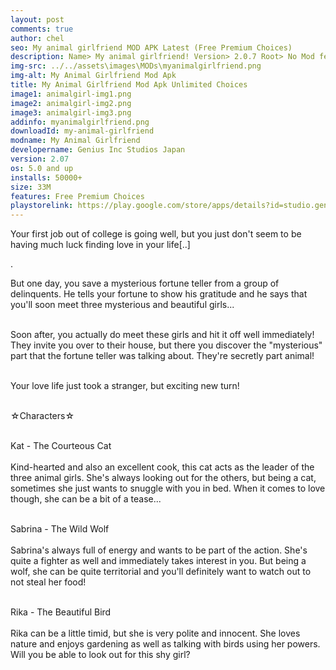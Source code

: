 ```yaml
---
layout: post
comments: true
author: chel
seo: My animal girlfriend MOD APK Latest (Free Premium Choices) 
description: Name> My animal girlfriend! Version> 2.0.7 Root> No Mod features> Free Premium Choices Preview Tutorial Install> Install Steps> Download
img-src: ../../assets\images\MODs\myanimalgirlfriend.png
img-alt: My Animal Girlfriend Mod Apk
title: My Animal Girlfriend Mod Apk Unlimited Choices
image1: animalgirl-img1.png
image2: animalgirl-img2.png
image3: animalgirl-img3.png
addinfo: myanimalgirlfriend.png
downloadId: my-animal-girlfriend
modname: My Animal Girlfriend
developername: Genius Inc Studios Japan
version: 2.07
os: 5.0 and up
installs: 50000+
size: 33M
features: Free Premium Choices
playstorelink: https://play.google.com/store/apps/details?id=studio.genius.bishoujohero
---
```

<p>Your first job out of college is going well, but you just don't seem to be having much luck finding love in your life[..]

. 

But one day, you save a mysterious fortune teller from a group of delinquents. He tells your fortune to show his gratitude and he says that you'll soon meet three mysterious and beautiful girls...<br><br>

Soon after, you actually do meet these girls and hit it off well immediately! They invite you over to their house, but there you discover the "mysterious" part that the fortune teller was talking about. They're secretly part animal!<br><br>

Your love life just took a stranger, but exciting new turn!<br><br>

☆Characters☆<br><br>

Kat - The Courteous Cat<br><br>
Kind-hearted and also an excellent cook, this cat acts as the leader of the three animal girls. She's always looking out for the others, but being a cat, sometimes she just wants to snuggle with you in bed. When it comes to love though, she can be a bit of a tease...<br><br>

Sabrina - The Wild Wolf<br><br>
Sabrina's always full of energy and wants to be part of the action. She's quite a fighter as well and immediately takes interest in you. But being a wolf, she can be quite territorial and you'll definitely want to watch out to not steal her food!<br><br>

Rika - The Beautiful Bird<br><br>
Rika can be a little timid, but she is very polite and innocent. She loves nature and enjoys gardening as well as talking with birds using her powers. Will you be able to look out for this shy girl?</p>